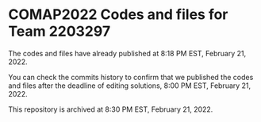# COMAP2022 Codes and files for Team 2203297

The codes and files have already published at 8:18 PM EST, February 21, 2022.

You can check the commits history to confirm that we published the codes and files after the deadline of editing solutions, 8:00 PM EST, February 21, 2022.

This repository is archived at 8:30 PM EST, February 21, 2022.
